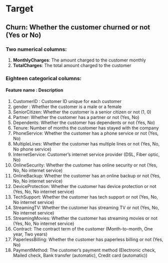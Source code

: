 # Target
## Churn: Whether the customer churned or not (Yes or No)

### Two numerical columns:
1. **MonthlyCharges**: The amount charged to the customer monthly
2. **TotalCharges**: The total amount charged to the customer

### Eighteen categorical columns:
#### Feature name : Description
1. CustomerID : Customer ID unique for each customer
2. gender : Whether the customer is a male or a female
3. SeniorCitizen: Whether the customer is a senior citizen or not (1, 0)
4. Partner: Whether the customer has a partner or not (Yes, No)
5. Dependents: Whether the customer has dependents or not (Yes, No)
6. Tenure: Number of months the customer has stayed with the company
7. PhoneService: Whether the customer has a phone service or not (Yes, No)
8. MultipleLines: Whether the customer has multiple lines or not (Yes, No, No phone service)
9. InternetService: Customer’s internet service provider (DSL, Fiber optic, No)
10. OnlineSecurity: Whether the customer has online security or not (Yes, No, No internet service)
11. OnlineBackup: Whether the customer has an online backup or not (Yes, No, No internet service)
12. DeviceProtection: Whether the customer has device protection or not (Yes, No, No internet service)
13. TechSupport: Whether the customer has tech support or not (Yes, No, No internet service)
14. StreamingTV: Whether the customer has streaming TV or not (Yes, No, No internet service)
15. StreamingMovies: Whether the customer has streaming movies or not (Yes, No, No internet service)
16. Contract: The contract term of the customer (Month-to-month, One year, Two years)
17. PaperlessBilling: Whether the customer has paperless billing or not (Yes, No)
18. PaymentMethod: The customer’s payment method (Electronic check, Mailed check, Bank transfer (automatic), Credit card (automatic))
